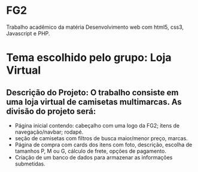 # FG2
Trabalho acadêmico da matéria Desenvolvimento web com html5, css3, Javascript e PHP.

# Tema escolhido pelo grupo: Loja Virtual

## Descrição do Projeto: O trabalho consiste em uma loja virtual de camisetas multimarcas. As divisão do projeto será:
* Página inicial contendo: cabeçalho com uma logo da FG2; itens de navegação/navbar; rodapé.
* seção de camisetas com filtros de busca maior/menor preço, marcas.
* Página de compra com cards dos itens com foto, descrição, escolha de tamanhos P, M ou G, cálculo de frete, opções de pagamento.
* Criação de um banco de dados para armazenar as informações submetidas.
